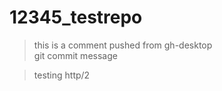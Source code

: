 # 12345_testrepo

> this is a comment pushed from gh-desktop  
> git commit message

> testing http/2
